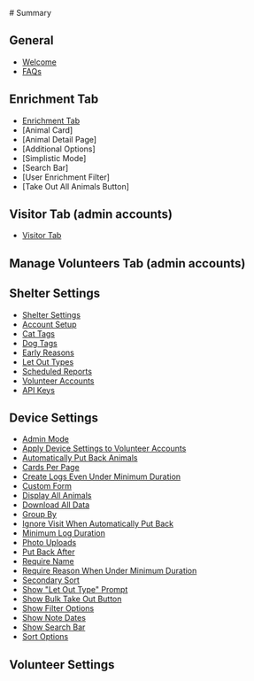 ‌# Summary​

## General

* [Welcome](Welcome.md)
* [FAQs](FAQs.md)

## Enrichment Tab
* [Enrichment Tab](ShelterPartner%20App/Documentation/Enrichement%20Tab)
* [Animal Card]
* [Animal Detail Page]
* [Additional Options]
* [Simplistic Mode]
* [Search Bar]
* [User Enrichment Filter]
* [Take Out All Animals Button]


## Visitor Tab (admin accounts)
* [Visitor Tab](ShelterPartner%20App/Visitor%20Tab/Visitor%20Tab.md)

## Manage Volunteers Tab (admin accounts)

## Shelter Settings
* [Shelter Settings](ShelterPartner%20App/Settings%20Tab/Shelter%20Settings/Shelter%20Settings.md)
* [Account Setup](ShelterPartner%20App/Settings%20Tab/Shelter%20Settings/Account%20Setup.md)
* [Cat Tags](ShelterPartner%20App/Settings%20Tab/Shelter%20Settings/Cat%20Tags.md)
* [Dog Tags](ShelterPartner%20App/Settings%20Tab/Shelter%20Settings/Dog%20Tags.md)
* [Early Reasons](ShelterPartner%20App/Settings%20Tab/Shelter%20Settings/Early%20Reasons.md)
* [Let Out Types](ShelterPartner%20App/Settings%20Tab/Shelter%20Settings/Let%20Out%20Types.md)
* [Scheduled Reports](ShelterPartner%20App/Settings%20Tab/Shelter%20Settings/Scheduled%20Reports.md)
* [Volunteer Accounts](ShelterPartner%20App/Settings%20Tab/Shelter%20Settings/Account%20Setup.md)
* [API Keys](ShelterPartner%20App/Settings%20Tab/Shelter%20Settings/API%20Keys.md)

## Device Settings
* [Admin Mode](ShelterPartner%20App/Settings%20Tab/Device%20Settings/Admin%20Mode.md)
* [Apply Device Settings to Volunteer Accounts](ShelterPartner%20App/Settings%20Tab/Apply%20Device%20Settings%20to%20Volunteer%20Accounts.md)
* [Automatically Put Back Animals](ShelterPartner%20App/Settings%20Tab/Device%20Settings/Automatically%20Put%20Back%20Animals.md)
* [Cards Per Page](ShelterPartner%20App/Settings%20Tab/Device%20Settings/Cards%20Per%20Page.md)
* [Create Logs Even Under Minimum Duration](ShelterPartner%20App/Settings%20Tab/Device%20Settings/Create%20Logs%20Even%20When%20Under%20Minimum%20Duration.md)
* [Custom Form](ShelterPartner%20App/Settings%20Tab/Device%20Settings/Custom%20Form.md)
* [Display All Animals](ShelterPartner%20App/Settings%20Tab/Device%20Settings/Display%20All%20Animals.md)
* [Download All Data](ShelterPartner%20App/Settings%20Tab/Device%20Settings/Download%20All%20Data.md)
* [Group By](ShelterPartner%20App/Settings%20Tab/Device%20Settings/Group%20By.md)
* [Ignore Visit When Automatically Put Back](ShelterPartner%20App/Settings%20Tab/Device%20Settings/Ignore%20Visit%20When%20Automatically%20Put%20Back.md)
* [Minimum Log Duration](ShelterPartner%20App/Settings%20Tab/Device%20Settings/Minimum%20Log%20Duration.md)
* [Photo Uploads](ShelterPartner%20App/Settings%20Tab/Device%20Settings/Photo%20Uploads.md)
* [Put Back After](ShelterPartner%20App/Settings%20Tab/Device%20Settings/Put%20Back%20After.md)
* [Require Name](ShelterPartner%20App/Settings%20Tab/Device%20Settings/Require%20Name.md)
* [Require Reason When Under Minimum Duration](ShelterPartner%20App/Settings%20Tab/Device%20Settings/Require%20Reason%20When%20Under%20Minimum%20Duration.md)
* [Secondary Sort](ShelterPartner%20App/Settings%20Tab/Device%20Settings/Secondary%20Sort.md)
* [Show "Let Out Type" Prompt](ShelterPartner%20App/Settings%20Tab/Device%20Settings/Show%20"Let%20Out%20Type"%20Prompt.md)
* [Show Bulk Take Out Button](ShelterPartner%20App/Settings%20Tab/Device%20Settings/Show%20Bulk%20Take%20Out%20Button.md)
* [Show Filter Options](ShelterPartner%20App/Settings%20Tab/Device%20Settings/Show%20Filter%20Options.md)
* [Show Note Dates](ShelterPartner%20App/Settings%20Tab/Device%20Settings/Show%20Note%20Dates.md)
* [Show Search Bar](ShelterPartner%20App/Settings%20Tab/Device%20Settings/Show%20Search%20Bar.md)
* [Sort Options](ShelterPartner%20App/Settings%20Tab/Device%20Settings/Sort%20Options.md)

## Volunteer Settings




